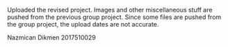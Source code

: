 Uploaded the revised project.
Images and other miscellaneous stuff are pushed from the previous group project. 
Since some files are pushed from the group project, the upload dates are not accurate.

Nazmican Dikmen
2017510029

